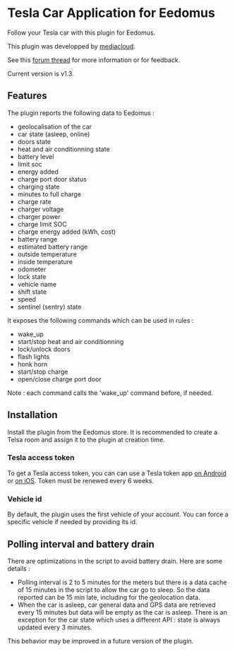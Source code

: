 # Tesla Car Application for Eedomus

Follow your Tesla car with this plugin for Eedomus.

This plugin was developped by [mediacloud](https://forum.eedomus.com/ucp.php?i=pm&mode=compose&u=5280).

See this [forum thread](https://forum.eedomus.com/viewtopic.php?f=16&t=10515) for more information or for feedback.

Current version is v1.3.

## Features

The plugin reports the following data to Eedomus :

- geolocalisation of the car
- car state (asleep, online)
- doors state
- heat and air conditionning state
- battery level
- limit soc
- energy added
- charge port door status
- charging state
- minutes to full charge
- charge rate
- charger voltage
- charger power
- charge limit SOC
- charge energy added (kWh, cost)
- battery range
- estimated battery range
- outside temperature
- inside temperature
- odometer
- lock state
- vehicle name
- shift state
- speed
- sentinel (sentry) state

It exposes the following commands which can be used in rules :

- wake_up
- start/stop heat and air conditionning
- lock/unlock doors
- flash lights
- honk horn
- start/stop charge
- open/close charge port door

Note : each command calls the 'wake_up' command before, if needed.

## Installation

Install the plugin from the Eedomus store. It is recommended to create a Telsa room and assign it to the plugin at creation time.

### Tesla access token

To get a Tesla access token, you can can use a Tesla token app [on Android](https://play.google.com/store/apps/details?id=net.leveugle.teslatokens&hl=fr) or [on iOS](https://apps.apple.com/us/app/auth-app-for-tesla/id1552058613). Token must be renewed every 6 weeks.

### Vehicle id

By default, the plugin uses the first vehicle of your account. You can force a specific vehicle if needed by providing its id.

## Polling interval and battery drain

There are optimizations in the script to avoid battery drain. Here are some details :

- Polling interval is 2 to 5 minutes for the meters but there is a data cache of 15 minutes in the script to allow the car go to sleep. So the data reported can be 15 min late, including for the geolocation data.
- When the car is asleep, car general data and GPS data are retrieved every 15 minutes but data will be empty as the car is asleep. There is an exception for the car state which uses a different API : state is always updated every 3 minutes.

This behavior may be improved in a future version of the plugin.